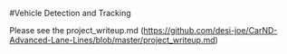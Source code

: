 #Vehicle Detection and Tracking

Please see the project_writeup.md (https://github.com/desi-joe/CarND-Advanced-Lane-Lines/blob/master/project_writeup.md)